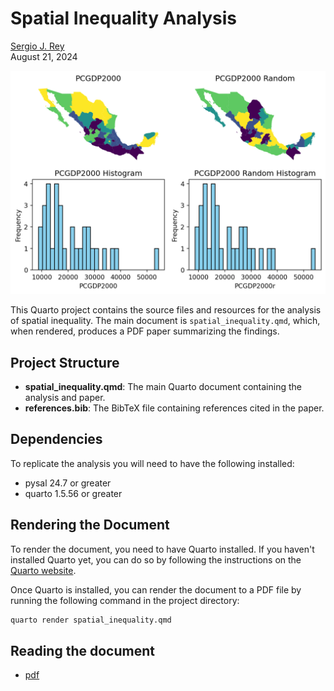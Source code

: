 # Spatial Inequality Analysis

[Sergio J. Rey](http://sergerey.org)  
August 21, 2024


<img src="spatial_inequality_files/figure-html/fig-invariance-output-1.png" alt="Spatial Inequality Map" width="800"/>

This Quarto project contains the source files and resources for the analysis of spatial inequality. The main document is `spatial_inequality.qmd`, which, when rendered, produces a PDF paper summarizing the findings.

## Project Structure

- **spatial_inequality.qmd**: The main Quarto document containing the analysis and paper.
- **references.bib**: The BibTeX file containing references cited in the paper.

## Dependencies
To replicate the analysis you will need to have the following installed:

- pysal 24.7 or greater
- quarto 1.5.56 or greater

## Rendering the Document

To render the document, you need to have Quarto installed. If you haven't installed Quarto yet, you can do so by following the instructions on the [Quarto website](https://quarto.org/docs/get-started/).

Once Quarto is installed, you can render the document to a PDF file by running the following command in the project directory:

```bash
quarto render spatial_inequality.qmd 
```


## Reading the document

- [pdf](spatial_inequality.pdf)


